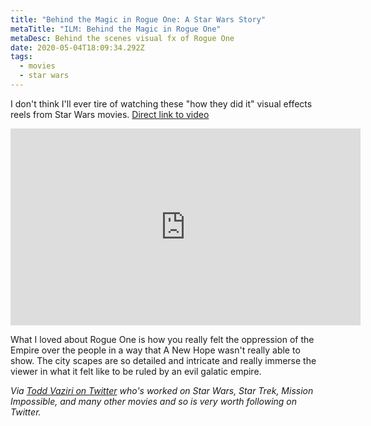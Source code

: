 ```yaml
---
title: "Behind the Magic in Rogue One: A Star Wars Story"
metaTitle: "ILM: Behind the Magic in Rogue One"
metaDesc: Behind the scenes visual fx of Rogue One
date: 2020-05-04T18:09:34.292Z
tags:
  - movies
  - star wars
---
```

I don't think I'll ever tire of watching these "how they did it" visual effects reels from Star Wars movies. [Direct link to video](https://www.youtube.com/watch?v=ZBvi8opWTiQ&feature=youtu.be)

<iframe width="560" height="315" src="https://www.youtube.com/embed/ZBvi8opWTiQ" frameborder="0" allow="accelerometer; autoplay; encrypted-media; gyroscope; picture-in-picture" allowfullscreen></iframe>

What I loved about Rogue One is how you really felt the oppression of the Empire over the people in a way that A New Hope wasn't really able to show. The city scapes are so detailed and intricate and really immerse the viewer in what it felt like to be ruled by an evil galatic empire.

*Via [Todd Vaziri on Twitter](https://twitter.com/tvaziri/status/913135331355922433) who's worked on Star Wars, Star Trek, Mission Impossible, and many other movies and so is very worth following on Twitter.*